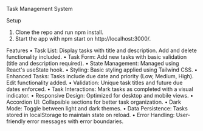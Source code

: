 Task Management System

Setup
1.	Clone the repo and run npm install.
2.	Start the app with npm start on http://localhost:3000/.
   
Features
•	Task List: Display tasks with title and description. Add and delete functionality included.
•	Task Form: Add new tasks with basic validation (title and description required).
•	State Management: Managed using React's useState hook.
•	Styling: Basic styling applied using Tailwind CSS.
•	Enhanced Tasks: Tasks include due date and priority (Low, Medium, High). Edit functionality added.
•	Validation: Unique task titles and future due dates enforced.
•	Task Interactions: Mark tasks as completed with a visual indicator.
•	Responsive Design: Optimized for desktop and mobile views.
•	Accordion UI: Collapsible sections for better task organization.
•	Dark Mode: Toggle between light and dark themes.
•	Data Persistence: Tasks stored in localStorage to maintain state on reload.
•	Error Handling: User-friendly error messages with error boundaries.
